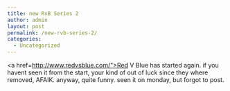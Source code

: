 ```yaml
---
title: new RvB Series 2
author: admin
layout: post
permalink: /new-rvb-series-2/
categories:
  - Uncategorized
---
```

<a href=http://www.redvsblue.com/">Red V Blue</a> has started again. if you havent seen it from the start, your kind of out of luck since they where removed, AFAIK. anyway, quite funny. seen it on monday, but forgot to post.